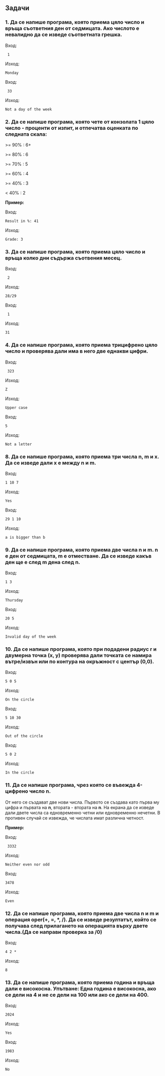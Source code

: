 ## Задачи

### **1.** Да се напише програма, която приема цяло число и връща съответния ден от седмицата. Ако числото е невалидно да се изведе съответната грешка.

Вход:
```
 1
```
Изход:
```
Monday
```
Вход:
```
 33
```
Изход:
```
Not a day of the week
```
### **2.** Да се напише програма, която чете от конзолата 1 цяло число - проценти от изпит, и отпечатва оценката по следната скала:

\>= 90% : 6+

\>= 80% : 6 

\>= 70% : 5 

\>= 60% : 4 

\>= 40% : 3

< 40% : 2 

**Пример:**

Вход:

```
Result in %: 41
```

Изход:

```
Grade: 3
```

### **3.** Да се напише програма, която приема цяло число и връща колко дни съдържа съотвения месец.

Вход:
```
 2
```
Изход:
```
28/29
```
Вход:
```
 1
```
Изход:
```
31
```

### **4.** Да се напише програма, която приема трицифрено цяло число и проверява дали има в него две еднакви цифри.

Вход:
```
 323
```
Изход:
```
Z
```
Изход:
```
Upper case
```
Вход:
```
5
```
Изход:
```
Not a letter
```

### **8.** Да се напише програма, която приема три числа **n**, **m** и **x**. Да се изведе дали **x** е между **n** и **m**.
Вход:
```
1 10 7
```
Изход:
```
Yes
```
Вход:
```
29 1 10
```
Изход:
```
a is bigger than b
```

### **9.** Да се напише програма, която приема две числа **n** и **m**. **n** е ден от седмицата, **m** е отместване. Да се изведе какъв ден ще е след **m** дена след **n**.

Вход:
```
1 3
```
Изход:
```
Thursday
```
Вход:
```
20 5
```
Изход:
```
Invalid day of the week
```

### **10.**  Да се напише програма, която при подадени радиус r и двумерна точка (х, у) проверява дали точката се намира вътре/извън или по контура на окръжност с център (0,0).

Вход:
```
5 0 5
```
Изход:
```
On the circle
```
Вход:
```
5 10 30
```
Изход:
```
Out of the circle
```
Вход:
```
5 0 2
```
Изход:
```
In the circle
```

### **11.**  Да се напише програма, чрез която се въвежда 4-цифрено число **n**.  
От него се създават две нови числа. Първото се създава като първа му цифра и първата на **n**, втората - втората на **n**. 
На екрана да се изведе дали двете числа са едновременно четни или едновременно нечетни. В противен случай се извежда, че числата имат различна четност.
    
**Пример:**

Вход:
```
 3332
```
Изход:
```
Neither even nor odd
```
Вход:
```
3478
```
Изход:
```
Even 
```

### **12.** Да се напише програма, която приема две числа **n** и **m** и операция **oper**(+, =, *, /). Да се изведе резултатът, който се получава след прилагането на операцията върху двете числа.(Да се направи проверка за /0)
Вход:
```
4 2 *
```
Изход:
```
8
```

### **13.** Да се напише програма, която приема година и връща дали е високосна. Упътване: Една година е високосна, ако се дели на 4 и не се дели на 100 или ако се дели на 400.

Вход:
```
2024
```
Изход:
```
Yes
```
Вход:
```
1983
```
Изход:
```
No
```
